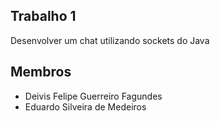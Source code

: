 ## Trabalho 1

Desenvolver um chat utilizando sockets do Java

## Membros

- Deivis Felipe Guerreiro Fagundes
- Eduardo Silveira de Medeiros
